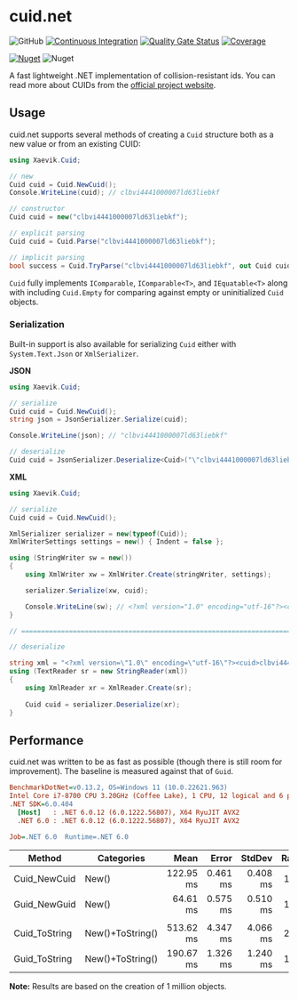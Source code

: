 # cuid.net

![GitHub](https://img.shields.io/github/license/xaevik/cuid.net?logo=github&style=flat) [![Continuous Integration](https://github.com/xaevik/cuid.net/actions/workflows/ci.yaml/badge.svg)](https://github.com/xaevik/cuid.net/actions/workflows/ci.yaml) [![Quality Gate Status](https://sonarcloud.io/api/project_badges/measure?project=cuid.net&metric=alert_status)](https://sonarcloud.io/summary/overall?id=cuid.net) [![Coverage](https://sonarcloud.io/api/project_badges/measure?project=cuid.net&metric=coverage)](https://sonarcloud.io/summary/overall?id=cuid.net) 

[![Nuget](https://img.shields.io/nuget/v/cuid.net)](https://www.nuget.org/packages/cuid.net/) ![Nuget](https://img.shields.io/nuget/dt/cuid.net)

A fast lightweight .NET implementation of collision-resistant ids. You can read more about CUIDs from the [official project website](https://usecuid.org/).

## Usage

cuid.net supports several methods of creating a `Cuid` structure both as a new value or from an existing CUID: 

```csharp
using Xaevik.Cuid;

// new
Cuid cuid = Cuid.NewCuid();
Console.WriteLine(cuid); // clbvi4441000007ld63liebkf

// constructor
Cuid cuid = new("clbvi4441000007ld63liebkf");

// explicit parsing
Cuid cuid = Cuid.Parse("clbvi4441000007ld63liebkf");

// implicit parsing
bool success = Cuid.TryParse("clbvi4441000007ld63liebkf", out Cuid cuid);
```

`Cuid` fully implements `IComparable`, `IComparable<T>`, and `IEquatable<T>` along with including `Cuid.Empty` for comparing against empty or uninitialized `Cuid` objects.

### Serialization

Built-in support is also available for serializing `Cuid` either with `System.Text.Json` or `XmlSerializer`.  

**JSON**
```csharp
using Xaevik.Cuid;

// serialize
Cuid cuid = Cuid.NewCuid();
string json = JsonSerializer.Serialize(cuid);

Console.WriteLine(json); // "clbvi4441000007ld63liebkf"

// deserialize
Cuid cuid = JsonSerializer.Deserialize<Cuid>("\"clbvi4441000007ld63liebkf\"");
```

**XML**
```csharp
using Xaevik.Cuid;

// serialize
Cuid cuid = Cuid.NewCuid();

XmlSerializer serializer = new(typeof(Cuid));
XmlWriterSettings settings = new() { Indent = false };

using (StringWriter sw = new())
{
    using XmlWriter xw = XmlWriter.Create(stringWriter, settings);

    serializer.Serialize(xw, cuid);

    Console.WriteLine(sw); // <?xml version="1.0" encoding="utf-16"?><cuid>clbvi4441000007ld63liebkf</cuid>
}

// ====================================================================================================

// deserialize

string xml = "<?xml version=\"1.0\" encoding=\"utf-16\"?><cuid>clbvi4441000007ld63liebkf</cuid>";
using (TextReader sr = new StringReader(xml))
{
    using XmlReader xr = XmlReader.Create(sr);
    
    Cuid cuid = serializer.Deserialize(xr);
}
```
## Performance

cuid.net was written to be as fast as possible (though there is still room for improvement). The baseline is measured against that of `Guid`.

``` ini
BenchmarkDotNet=v0.13.2, OS=Windows 11 (10.0.22621.963)
Intel Core i7-8700 CPU 3.20GHz (Coffee Lake), 1 CPU, 12 logical and 6 physical cores
.NET SDK=6.0.404
  [Host]   : .NET 6.0.12 (6.0.1222.56807), X64 RyuJIT AVX2
  .NET 6.0 : .NET 6.0.12 (6.0.1222.56807), X64 RyuJIT AVX2

Job=.NET 6.0  Runtime=.NET 6.0  
```
| Method        | Categories       |      Mean |    Error |   StdDev | Ratio | RatioSD |
|---------------|------------------|----------:|---------:|---------:|------:|--------:|
| Cuid_NewCuid  | New()            | 122.95 ms | 0.461 ms | 0.408 ms |  1.90 |    0.02 |
| Guid_NewGuid  | New()            |  64.61 ms | 0.575 ms | 0.510 ms |  1.00 |    0.00 |
|               |                  |           |          |          |       |         |
| Cuid_ToString | New()+ToString() | 513.62 ms | 4.347 ms | 4.066 ms |  2.69 |    0.03 |
| Guid_ToString | New()+ToString() | 190.67 ms | 1.326 ms | 1.240 ms |  1.00 |    0.00 |

**Note:** Results are based on the creation of 1 million objects.

